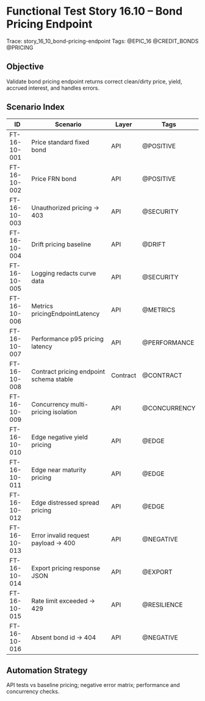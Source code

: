 # Functional Test Story 16.10 – Bond Pricing Endpoint

Trace: story_16_10_bond-pricing-endpoint
Tags: @EPIC_16 @CREDIT_BONDS @PRICING

## Objective
Validate bond pricing endpoint returns correct clean/dirty price, yield, accrued interest, and handles errors.

## Scenario Index
| ID | Scenario | Layer | Tags |
|----|----------|-------|------|
| FT-16-10-001 | Price standard fixed bond | API | @POSITIVE |
| FT-16-10-002 | Price FRN bond | API | @POSITIVE |
| FT-16-10-003 | Unauthorized pricing -> 403 | API | @SECURITY |
| FT-16-10-004 | Drift pricing baseline | API | @DRIFT |
| FT-16-10-005 | Logging redacts curve data | API | @SECURITY |
| FT-16-10-006 | Metrics pricingEndpointLatency | API | @METRICS |
| FT-16-10-007 | Performance p95 pricing latency | API | @PERFORMANCE |
| FT-16-10-008 | Contract pricing endpoint schema stable | Contract | @CONTRACT |
| FT-16-10-009 | Concurrency multi-pricing isolation | API | @CONCURRENCY |
| FT-16-10-010 | Edge negative yield pricing | API | @EDGE |
| FT-16-10-011 | Edge near maturity pricing | API | @EDGE |
| FT-16-10-012 | Edge distressed spread pricing | API | @EDGE |
| FT-16-10-013 | Error invalid request payload -> 400 | API | @NEGATIVE |
| FT-16-10-014 | Export pricing response JSON | API | @EXPORT |
| FT-16-10-015 | Rate limit exceeded -> 429 | API | @RESILIENCE |
| FT-16-10-016 | Absent bond id -> 404 | API | @NEGATIVE |

## Automation Strategy
API tests vs baseline pricing; negative error matrix; performance and concurrency checks.
